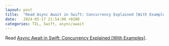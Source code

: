```yaml
---
layout: post
title:  "Read Async Await in Swift: Concurrency Explained [With Examples]"
date:   2024-05-17 21:54:00 +0200
categories: TIL, Swift, async/await
---
```

Read [Async Await in Swift: Concurrency Explained [With Examples]](https://matteomanferdini.com/swift-async-await/).
